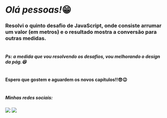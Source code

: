 ## <h1><em>Olá pessoas!</em>😁</h1> 


<h3>Resolvi o <strong>quinto</strong> desafio de JavaScript, onde consiste arrumar um valor (em metros) e o resultado mostra a conversão para outras medidas.</h3>



#


<h5>Ps: a medida que vou resolvendo os desafios, vou melhorando o design da pág.😆</h5>

# 

<h4>Espero que gostem e aguardem os novos capítulos!!😎😉</h4>

#

<h5> Minhas redes sociais:</h5>  
    <div> 
        <a href=https://www.instagram.com/pedrorochaducks target="_blank"><img src="https://img.shields.io/badge/-Instagram-%23E4405F?style=for-the-badge&logo=instagram&logoColor=white" target="_blank"></a>
        <a href="https://www.linkedin.com/in/pedrohrocha16" target="_blank"><img src="https://img.shields.io/badge/-LinkedIn-%230077B5?style=for-the-badge&logo=linkedin&logoColor=white" target="_blank"></a> 
    </div>
